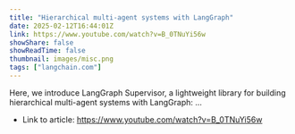 ```yaml
---
title: "Hierarchical multi-agent systems with LangGraph"
date: 2025-02-12T16:44:01Z
link: https://www.youtube.com/watch?v=B_0TNuYi56w
showShare: false
showReadTime: false
thumbnail: images/misc.png
tags: ["langchain.com"]
---
```

Here, we introduce LangGraph Supervisor, a lightweight library for building hierarchical multi-agent systems with LangGraph: ...

- Link to article: https://www.youtube.com/watch?v=B_0TNuYi56w